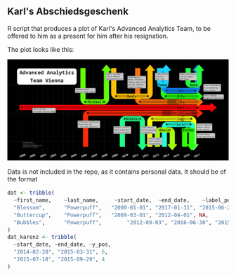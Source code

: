 ## Karl's Abschiedsgeschenk

R script that produces a plot of Karl's Advanced Analytics Team, to be offered to him as a present for him after his resignation.

The plot looks like this: 

![karl-advanced-analytics-chronicles_orig](karl-advanced-analytics-chronicles_orig.png)



Data is not included in the repo, as it contains personal data. It should be of the format

```R
dat <- tribble(
  ~first_name,    ~last_name,     ~start_date,  ~end_date,    ~label_pos_x, ~y_pos, ~textbox_x, ~textbox_y, ~color_ind, ~textbox_text_buildingblock,
  "Blossom",      "Powerpuff",   "2000-01-01", "2017-01-31", "2015-06-24",  6,     "2001-01-01",       5.5,  1,         "Leader in Pink", 
  "Buttercup",    "Powerpuff",   "2009-03-01", "2012-04-01", NA,            8,     "2008-03-01",      12.0,  4,         "Fighing Fury",
  "Bubbles",      "Powerpuff",        "2012-09-03", "2016-06-30", "2015-06-24",  4,     NA,                 2.5,  5,    "Unicorn Lover"  
)
dat_karenz <- tribble(
  ~start_date, ~end_date, ~y_pos, 
  "2014-02-28", "2015-03-31", 6, 
  "2015-07-18", "2015-09-29", 4 
)
```
